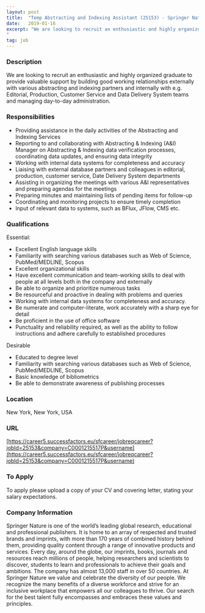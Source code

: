 ```yaml
---
layout: post
title:  "Temp Abstracting and Indexing Assistant (25153) - Springer Nature"
date:   2019-01-16
excerpt: "We are looking to recruit an enthusiastic and highly organized graduate to provide valuable support by building good working relationships externally with various abstracting and indexing partners and internally with e.g. Editorial, Production, Customer Service and Data Delivery System teams  and managing day-to-day administration.
"
tag: job
---
```


### Description   

We are looking to recruit an enthusiastic and highly organized graduate to provide valuable support by building good working relationships externally with various abstracting and indexing partners and internally with e.g. Editorial, Production, Customer Service and Data Delivery System teams  and managing day-to-day administration.



### Responsibilities   

- Providing assistance in the daily activities of the Abstracting and Indexing Services
- Reporting to and collaborating with Abstracting & Indexing (A&I) Manager on Abstracting & Indexing data verification processes, coordinating data updates, and ensuring data integrity
- Working with internal data systems for completeness and accuracy
- Liaising with external database partners and colleagues in editorial, production, customer service, Date Delivery System departments
- Assisting in organizing the meetings with various A&I representatives and preparing agendas for the meetings
- Preparing minutes and maintaining lists of pending items for follow-up
- Coordinating and monitoring projects to ensure timely completion
- Input of relevant data to systems, such as BFlux, JFlow, CMS etc.



### Qualifications   

Essential:
- Excellent English language skills
- Familiarity with searching various databases such as Web of Science, PubMed/MEDLINE, Scopus
- Excellent organizational skills
- Have excellent communication and team-working skills to deal with people at all levels both in the company and externally
- Be able to organize and prioritize numerous tasks
- Be resourceful and proactive in dealing with problems and queries
- Working with internal data systems for completeness and accuracy.
- Be numerate and computer-literate, work accurately with a sharp eye for detail
- Be proficient in the use of office software
- Punctuality and reliability required, as well as the ability to follow instructions and adhere carefully to established procedures

Desirable 
- Educated to degree level
- Familiarity with searching various databases such as Web of Science, PubMed/MEDLINE, Scopus
- Basic knowledge of bibliometrics
- Be able to demonstrate awareness of publishing processes 





### Location   

New York, New York, USA


### URL   

[https://career5.successfactors.eu/sfcareer/jobreqcareer?jobId=25153&company=C0001215517P&username](https://career5.successfactors.eu/sfcareer/jobreqcareer?jobId=25153&company=C0001215517P&username)

### To Apply   

To apply please upload a copy of your CV and covering letter, stating your salary expectations.


### Company Information   

Springer Nature is one of the world’s leading global research, educational and professional publishers. It is home to an array of respected and trusted brands and imprints, with more than 170 years of combined history behind them, providing quality content through a range of innovative products and services. Every day, around the globe, our imprints, books, journals and resources reach millions of people, helping researchers and scientists to discover, students to learn and professionals to achieve their goals and ambitions. The company has almost 13,000 staff in over 50 countries. At Springer Nature we value and celebrate the diversity of our people. We recognize the many benefits of a diverse workforce and strive for an inclusive workplace that empowers all our colleagues to thrive. Our search for the best talent fully encompasses and embraces these values and principles.



